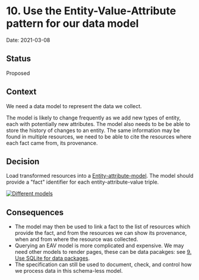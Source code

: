 # 10. Use the Entity-Value-Attribute pattern for our data model

Date: 2021-03-08

## Status

Proposed

## Context

We need a data model to represent the data we collect.

The model is likely to change frequently as we add new types of entity, each with potentially new attributes.
The model also needs to be be able to store the history of changes to an entity.
The same information may be found in multiple resources, we need to be able to cite the resources where each fact came from, its provenance.

## Decision

Load transformed resources into a [Entity-attribute-model](https://en.wikipedia.org/wiki/Entity%E2%80%93attribute%E2%80%93value_model).
The model should provide a "fact" identifier for each entity-attribute-value triple.

<a href="https://www.flickr.com/photos/psd/50806905348/in/dateposted-public/" title="Different models"><img src="https://live.staticflickr.com/65535/50806905348_9d613daea2_c.jpg" alt="Different models"></a>

## Consequences

* The model may then be used to link a fact to the list of resources which provide the fact, and from the resources we can show its provenance, when and from where the resource was collected.
* Querying an EAV model is more complicated and expensive. We may need other models to render pages, these can be data pacakges: see [9. Use SQLite for data packages](0009-use-sqlite-for-data-packages.md).
* The specification can still be used to document, check, and control how we process data in this schema-less model.
